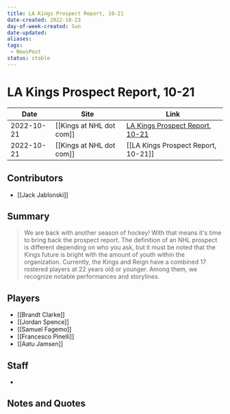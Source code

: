 ```yaml
---
title: LA Kings Prospect Report, 10-21
date-created: 2022-10-23
day-of-week-created: Sun
date-updated: 
aliases: 
tags:
 - NewsPost
status: stable
---
```


# LA Kings Prospect Report, 10-21

| Date       | Site                 | Link                                                                                                        |
| ---------- | -------------------- | ----------------------------------------------------------------------------------------------------------- |
| 2022-10-21 | [[Kings at NHL dot com]] | [LA Kings Prospect Report, 10-21](https://www.nhl.com/kings/news/la-kings-prospect-report-1021/c-336636584) |
| 2022-10-21 | [[Kings at NHL dot com]] | [[LA Kings Prospect Report, 10-21]]                                                                         |

## Contributors
- [[Jack Jablonski]]


## Summary
> We are back with another season of hockey! With that means it's time to bring back the prospect report. The definition of an NHL prospect is different depending on who you ask, but it must be noted that the Kings future is bright with the amount of youth within the organization. Currently, the Kings and Reign have a combined 17 rostered players at 22 years old or younger. Among them, we recognize notable performances and storylines. 


## Players
- [[Brandt Clarke]]
- [[Jordan Spence]]
- [[Samuel Fagemo]]
- [[Francesco Pinelli]]
- [[Aatu Jamsen]]


## Staff
- 


## Notes and Quotes
